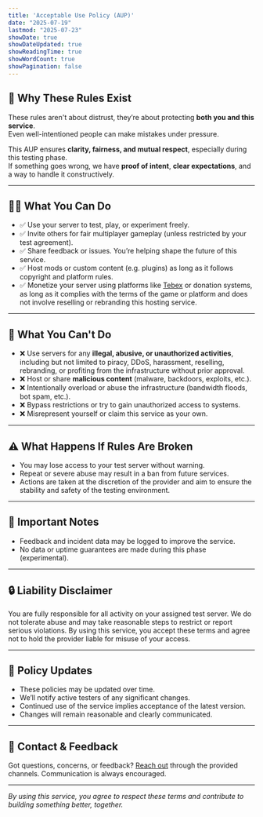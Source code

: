 ```yaml
---
title: 'Acceptable Use Policy (AUP)'
date: "2025-07-19"
lastmod: "2025-07-23"
showDate: true
showDateUpdated: true
showReadingTime: true
showWordCount: true
showPagination: false
---
```


## 🧭 Why These Rules Exist

These rules aren't about distrust, they’re about protecting **both you and this service**.  
Even well-intentioned people can make mistakes under pressure.  

This AUP ensures **clarity, fairness, and mutual respect**, especially during this testing phase.  
If something goes wrong, we have **proof of intent**, **clear expectations**, and a way to handle it constructively.

---

## 🧑‍💻  What You Can Do

- ✅ Use your server to test, play, or experiment freely.
- ✅ Invite others for fair multiplayer gameplay (unless restricted by your test agreement).
- ✅ Share feedback or issues. You’re helping shape the future of this service.
- ✅ Host mods or custom content (e.g. plugins) as long as it follows copyright and platform rules.
- ✅ Monetize your server using platforms like [Tebex](https://www.tebex.io/) or donation systems, as long as it complies with the terms of the game or platform and does not involve reselling or rebranding this hosting service.

---

## 🚫 What You Can't Do

- ❌ Use servers for any **illegal, abusive, or unauthorized activities**, including but not limited to piracy, DDoS, harassment, reselling, rebranding, or profiting from the infrastructure without prior approval.
- ❌ Host or share **malicious content** (malware, backdoors, exploits, etc.).
- ❌ Intentionally overload or abuse the infrastructure (bandwidth floods, bot spam, etc.).
- ❌ Bypass restrictions or try to gain unauthorized access to systems.
- ❌ Misrepresent yourself or claim this service as your own.

---

## ⚠️ What Happens If Rules Are Broken

- You may lose access to your test server without warning.
- Repeat or severe abuse may result in a ban from future services.
- Actions are taken at the discretion of the provider and aim to ensure the stability and safety of the testing environment.

---

## 📝 Important Notes

- Feedback and incident data may be logged to improve the service.
- No data or uptime guarantees are made during this phase (experimental).

---

## 🔒 Liability Disclaimer

You are fully responsible for all activity on your assigned test server.
We do not tolerate abuse and may take reasonable steps to restrict or report serious violations.
By using this service, you accept these terms and agree not to hold the provider liable for misuse of your access.

---

## 🔄 Policy Updates

- These policies may be updated over time.
- We’ll notify active testers of any significant changes.
- Continued use of the service implies acceptance of the latest version.
- Changes will remain reasonable and clearly communicated.

---

## 💬 Contact & Feedback

Got questions, concerns, or feedback?
[Reach out](../contact/) through the provided channels. Communication is always encouraged.

---

*By using this service, you agree to respect these terms and contribute to building something better, together.*
